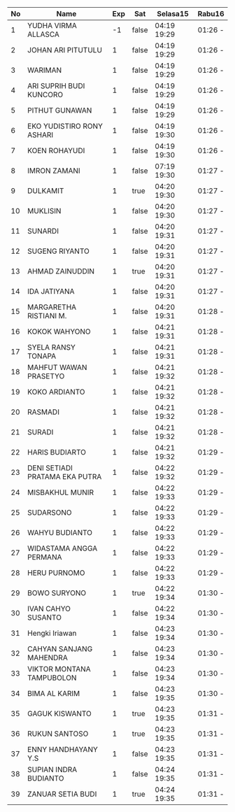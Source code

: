 | No | Name | Exp | Sat | Selasa15 | Rabu16 |
|-----|-----|-----|-----|-----|-----|
| 1 | YUDHA VIRMA ALLASCA | -1 | false | 04:19 19:29 | 01:26 - |
| 2 | JOHAN ARI PITUTULU | 1 | false | 04:19 19:29 | 01:26 - |
| 3 | WARIMAN | 1 | false | 04:19 19:29 | 01:26 - |
| 4 | ARI SUPRIH BUDI KUNCORO | 1 | false | 04:19 19:29 | 01:26 - |
| 5 | PITHUT GUNAWAN | 1 | false | 04:19 19:29 | 01:26 - |
| 6 | EKO YUDISTIRO RONY ASHARI | 1 | false | 04:19 19:30 | 01:26 - |
| 7 | KOEN ROHAYUDI | 1 | false | 04:19 19:30 | 01:26 - |
| 8 | IMRON ZAMANI | 1 | false | 07:19 19:30 | 01:27 - |
| 9 | DULKAMIT | 1 | true | 04:20 19:30 | 01:27 - |
| 10 | MUKLISIN | 1 | false | 04:20 19:30 | 01:27 - |
| 11 | SUNARDI | 1 | false | 04:20 19:31 | 01:27 - |
| 12 | SUGENG RIYANTO | 1 | false | 04:20 19:31 | 01:27 - |
| 13 | AHMAD ZAINUDDIN | 1 | true | 04:20 19:31 | 01:27 - |
| 14 | IDA JATIYANA | 1 | false | 04:20 19:31 | 01:27 - |
| 15 | MARGARETHA RISTIANI M. | 1 | false | 04:20 19:31 | 01:28 - |
| 16 | KOKOK WAHYONO | 1 | false | 04:21 19:31 | 01:28 - |
| 17 | SYELA RANSY TONAPA | 1 | false | 04:21 19:31 | 01:28 - |
| 18 | MAHFUT WAWAN PRASETYO | 1 | false | 04:21 19:32 | 01:28 - |
| 19 | KOKO ARDIANTO | 1 | false | 04:21 19:32 | 01:28 - |
| 20 | RASMADI | 1 | false | 04:21 19:32 | 01:28 - |
| 21 | SURADI | 1 | false | 04:21 19:32 | 01:28 - |
| 22 | HARIS BUDIARTO | 1 | false | 04:21 19:32 | 01:29 - |
| 23 | DENI SETIADI PRATAMA EKA PUTRA | 1 | false | 04:22 19:32 | 01:29 - |
| 24 | MISBAKHUL MUNIR | 1 | false | 04:22 19:33 | 01:29 - |
| 25 | SUDARSONO | 1 | false | 04:22 19:33 | 01:29 - |
| 26 | WAHYU BUDIANTO | 1 | false | 04:22 19:33 | 01:29 - |
| 27 | WIDASTAMA ANGGA PERMANA | 1 | false | 04:22 19:33 | 01:29 - |
| 28 | HERU PURNOMO | 1 | false | 04:22 19:33 | 01:29 - |
| 29 | BOWO SURYONO | 1 | true | 04:22 19:34 | 01:30 - |
| 30 | IVAN CAHYO SUSANTO | 1 | false | 04:22 19:34 | 01:30 - |
| 31 | Hengki Iriawan | 1 | false | 04:23 19:34 | 01:30 - |
| 32 | CAHYAN SANJANG MAHENDRA | 1 | false | 04:23 19:34 | 01:30 - |
| 33 | VIKTOR MONTANA TAMPUBOLON | 1 | false | 04:23 19:34 | 01:30 - |
| 34 | BIMA AL KARIM | 1 | false | 04:23 19:35 | 01:30 - |
| 35 | GAGUK KISWANTO | 1 | true | 04:23 19:35 | 01:31 - |
| 36 | RUKUN SANTOSO | 1 | true | 04:23 19:35 | 01:31 - |
| 37 | ENNY HANDHAYANY Y.S | 1 | false | 04:23 19:35 | 01:31 - |
| 38 | SUPIAN INDRA BUDIANTO | 1 | false | 04:24 19:35 | 01:31 - |
| 39 | ZANUAR SETIA BUDI | 1 | true | 04:24 19:35 | 01:31 - |
